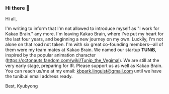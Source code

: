 ### Hi there 👋

<!--
**Kyubyong/kyubyong** is a ✨ _special_ ✨ repository because its `README.md` (this file) appears on your GitHub profile.

Here are some ideas to get you started:

- 🔭 I’m currently working on ...
- 🌱 I’m currently learning ...
- 👯 I’m looking to collaborate on ...
- 🤔 I’m looking for help with ...
- 💬 Ask me about ...
- 📫 How to reach me: ...
- 😄 Pronouns: ...
- ⚡ Fun fact: ...
-->

Hi all,

I'm writing to inform that I'm not allowed to introduce myself as "I work for Kakao Brain." any more. I'm leaving Kakao Brain, where I've put my heart for the last four years, and beginning a new journey on my own. Luckily, I'm not alone on that road not taken. I'm with six great co-founding members--all of them were my team mates at Kakao Brain. We named our startup **TUNiB**, inspired by the popular animation character (https://octonauts.fandom.com/wiki/Tunip_the_Vegimal). We are still at the very early stage, preparing for IR. Please support us as well as Kakao Brain. You can reach us/me at my email: kbpark.linguist@gmail.com until we have the tunib.ai email address ready.

Best,
Kyubyong
